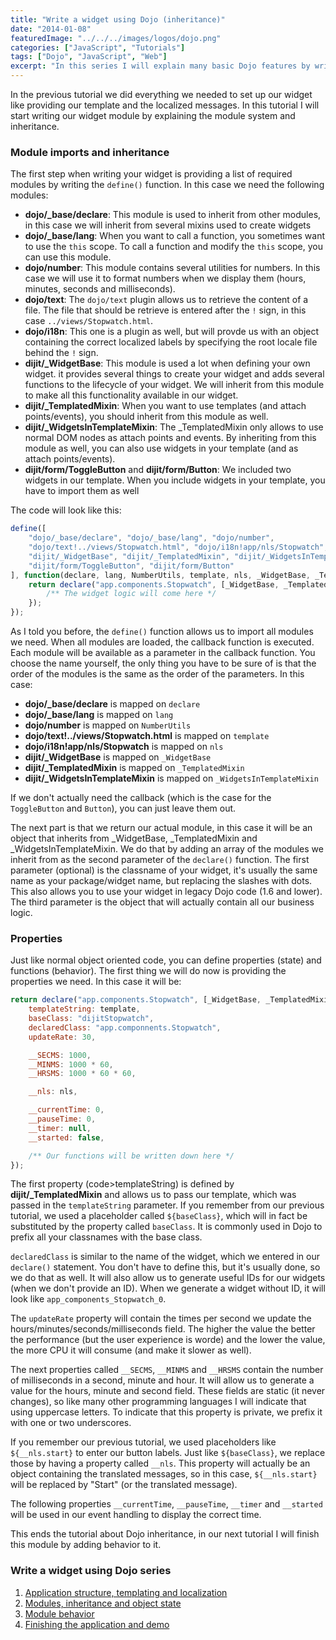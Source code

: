 ```yaml
---
title: "Write a widget using Dojo (inheritance)"
date: "2014-01-08"
featuredImage: "../../../images/logos/dojo.png"
categories: ["JavaScript", "Tutorials"]
tags: ["Dojo", "JavaScript", "Web"]
excerpt: "In this series I will explain many basic Dojo features by writing a widget from scratch. Topics handled are internationalization, inheritance, AMD and more."
---
```


In the previous tutorial we did everything we needed to set up our widget like providing our template and the localized messages. In this tutorial I will start writing our widget module by explaining the module system and inheritance.

### Module imports and inheritance

The first step when writing your widget is providing a list of required modules by writing the `define()` function. In this case we need the following modules:

- **dojo/\_base/declare**: This module is used to inherit from other modules, in this case we will inherit from several mixins used to create widgets
- **dojo/\_base/lang**: When you want to call a function, you sometimes want to use the `this` scope. To call a function and modify the `this` scope, you can use this module.
- **dojo/number**: This module contains several utilities for numbers. In this case we will use it to format numbers when we display them (hours, minutes, seconds and milliseconds).
- **dojo/text**: The `dojo/text` plugin allows us to retrieve the content of a file. The file that should be retrieve is entered after the `!` sign, in this case `../views/Stopwatch.html`.
- **dojo/i18n**: This one is a plugin as well, but will provde us with an object containing the correct localized labels by specifying the root locale file behind the `!` sign.
- **dijit/\_WidgetBase**: This module is used a lot when defining your own widget. it provides several things to create your widget and adds several functions to the lifecycle of your widget. We will inherit from this module to make all this functionality available in our widget.
- **dijit/\_TemplatedMixin**: When you want to use templates (and attach points/events), you should inherit from this module as well.
- **dijit/\_WidgetsInTemplateMixin**: The \_TemplatedMixin only allows to use normal DOM nodes as attach points and events. By inheriting from this module as well, you can also use widgets in your template (and as attach points/events).
- **dijit/form/ToggleButton** and **dijit/form/Button**: We included two widgets in our template. When you include widgets in your template, you have to import them as well

The code will look like this:

```javascript
define([
    "dojo/_base/declare", "dojo/_base/lang", "dojo/number",
    "dojo/text!../views/Stopwatch.html", "dojo/i18n!app/nls/Stopwatch",
    "dijit/_WidgetBase", "dijit/_TemplatedMixin", "dijit/_WidgetsInTemplateMixin",
    "dijit/form/ToggleButton", "dijit/form/Button"
], function(declare, lang, NumberUtils, template, nls, _WidgetBase, _TemplatedMixin, _WidgetsInTemplateMixin) {
    return declare("app.components.Stopwatch", [_WidgetBase, _TemplatedMixin, _WidgetsInTemplateMixin], {
        /** The widget logic will come here */
    });
});
```

As I told you before, the `define()` function allows us to import all modules we need. When all modules are loaded, the callback function is executed. Each module will be available as a parameter in the callback function. You choose the name yourself, the only thing you have to be sure of is that the order of the modules is the same as the order of the parameters. In this case:

- **dojo/\_base/declare** is mapped on `declare`
- **dojo/\_base/lang** is mapped on `lang`
- **dojo/number** is mapped on `NumberUtils`
- **dojo/text!../views/Stopwatch.html** is mapped on `template`
- **dojo/i18n!app/nls/Stopwatch** is mapped on `nls`
- **dijit/\_WidgetBase** is mapped on `_WidgetBase`
- **dijit/\_TemplatedMixin** is mapped on `_TemplatedMixin`
- **dijit/\_WidgetsInTemplateMixin** is mapped on `_WidgetsInTemplateMixin`

If we don't actually need the callback (which is the case for the `ToggleButton` and `Button`), you can just leave them out.

The next part is that we return our actual module, in this case it will be an object that inherits from \_WidgetBase, \_TemplatedMixin and \_WidgetsInTemplateMixin. We do that by adding an array of the modules we inherit from as the second parameter of the `declare()` function. The first parameter (optional) is the classname of your widget, it's usually the same name as your package/widget name, but replacing the slashes with dots. This also allows you to use your widget in legacy Dojo code (1.6 and lower). The third parameter is the object that will actually contain all our business logic.

### Properties

Just like normal object oriented code, you can define properties (state) and functions (behavior). The first thing we will do now is providing the properties we need. In this case it will be:

```javascript
return declare("app.components.Stopwatch", [_WidgetBase, _TemplatedMixin, _WidgetsInTemplateMixin], {
    templateString: template,
    baseClass: "dijitStopwatch",
    declaredClass: "app.componnents.Stopwatch",
    updateRate: 30,

    __SECMS: 1000,
    __MINMS: 1000 * 60,
    __HRSMS: 1000 * 60 * 60,

    __nls: nls,

    __currentTime: 0,
    __pauseTime: 0,
    __timer: null,
    __started: false,

    /** Our functions will be written down here */
});
```

The first property (code>templateString) is defined by **dijit/\_TemplatedMixin** and allows us to pass our template, which was passed in the `templateString` parameter. If you remember from our previous tutorial, we used a placeholder called `${baseClass}`, which will in fact be substituted by the property called `baseClass`. It is commonly used in Dojo to prefix all your classnames with the base class.

`declaredClass` is similar to the name of the widget, which we entered in our `declare()` statement. You don't have to define this, but it's usually done, so we do that as well. It will also allow us to generate useful IDs for our widgets (when we don't provide an ID). When we generate a widget without ID, it will look like `app_components_Stopwatch_0`.

The `updateRate` property will contain the times per second we update the hours/minutes/seconds/milliseconds field. The higher the value the better the performance (but the user experience is worde) and the lower the value, the more CPU it will consume (and make it slower as well).

The next properties called `__SECMS`, `__MINMS` and `__HRSMS` contain the number of milliseconds in a second, minute and hour. It will allow us to generate a value for the hours, minute and second field. These fields are static (it never changes), so like many other programming languages I will indicate that using uppercase letters. To indicate that this property is private, we prefix it with one or two underscores.

If you remember our previous tutorial, we used placeholders like `${__nls.start}` to enter our button labels. Just like `${baseClass}`, we replace those by having a property called `__nls`. This property will actually be an object containing the translated messages, so in this case, `${__nls.start}` will be replaced by "Start" (or the translated message).

The following properties `__currentTime`, `__pauseTime`, `__timer` and `__started` will be used in our event handling to display the correct time.

This ends the tutorial about Dojo inheritance, in our next tutorial I will finish this module by adding behavior to it.

### Write a widget using Dojo series

1. [Application structure, templating and localization](/dojo-widget-resources/)
2. [Modules, inheritance and object state](/dojo-widget-inheritance/)
3. [Module behavior](/dojo-widget-behavior/)
4. [Finishing the application and demo](/dojo-widget-demo/)
